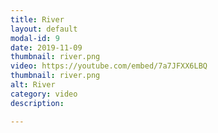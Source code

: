 ```yaml
---
title: River
layout: default
modal-id: 9
date: 2019-11-09
thumbnail: river.png
video: https://youtube.com/embed/7a7JFXX6LBQ
thumbnail: river.png
alt: River
category: video
description: 

---
```


